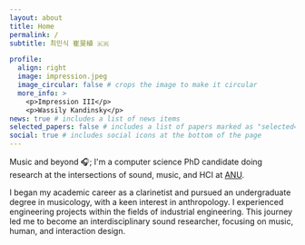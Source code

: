```yaml
---
layout: about
title: Home
permalink: /
subtitle: 최민식 崔旻植 🇰🇷

profile:
  align: right
  image: impression.jpeg
  image_circular: false # crops the image to make it circular
  more_info: >
    <p>Impression III</p>
    <p>Wassily Kandinsky</p>
news: true # includes a list of news items
selected_papers: false # includes a list of papers marked as "selected={true}"
social: true # includes social icons at the bottom of the page
---
```


Music and beyond 🎧; I'm a computer science PhD candidate doing research at the intersections of sound, music, and HCI at [ANU](https://www.anu.edu.au/).

I began my academic career as a clarinetist and pursued an undergraduate degree in musicology, with a keen interest in anthropology. I experienced engineering projects within the fields of industrial engineering. This journey led me to become an interdisciplinary sound researcher, focusing on music, human, and interaction design.
